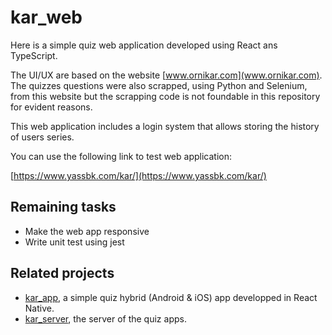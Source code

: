 # kar_web
Here is a simple quiz web application developed using React ans TypeScript.

The UI/UX are based on the website [www.ornikar.com](www.ornikar.com).
The quizzes questions were also scrapped, using Python and Selenium, from this website but the scrapping code is not foundable in this repository for evident reasons.

This web application includes a login system that allows storing the history of users series.

You can use the following link to test web application:

[https://www.yassbk.com/kar/](https://www.yassbk.com/kar/)

## Remaining tasks

- Make the web app responsive
- Write unit test using jest

## Related projects

- [kar_app](https://github.com/YassLipton/kar_app), a simple quiz hybrid (Android & iOS) app developped in React Native.
- [kar_server](https://github.com/YassLipton/kar_server), the server of the quiz apps.
